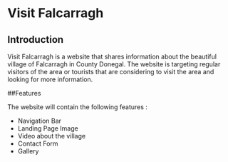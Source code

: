 # Visit Falcarragh


## Introduction

<p> Visit Falcarragh is a website that shares information about the beautiful village of Falcarragh in County Donegal. The website is targeting regular visitors of the area or tourists that are considering to visit the area and looking for more information.</p>

##Features

<p> The website will contain the following features :
<ul>
<li>Navigation Bar</li>
<li>Landing Page Image</li>
<li>Video about the village</li>
<li>Contact Form</li>
<li>Gallery</li>